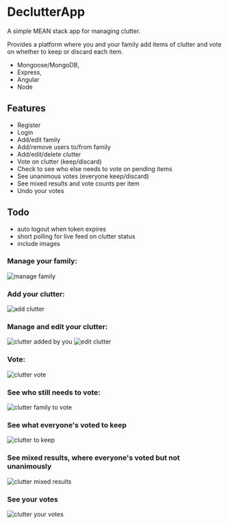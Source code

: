 # DeclutterApp

A simple MEAN stack app for managing clutter.

Provides a platform where you and your family add items of clutter and vote on whether to keep or discard each item.

- Mongoose/MongoDB,
- Express,
- Angular
- Node

## Features

- Register
- Login
- Add/edit family
- Add/remove users to/from family
- Add/edit/delete clutter
- Vote on clutter (keep/discard)
- Check to see who else needs to vote on pending items
- See unanimous votes (everyone keep/discard)
- See mixed results and vote counts per item
- Undo your votes

## Todo

- auto logout when token expires
- short polling for live feed on clutter status
- include images


### Manage your family:

![manage family](./screenshots/manage-family.PNG)

### Add your clutter:

![add clutter](./screenshots/add-clutter.PNG)

### Manage and edit your clutter:

![clutter added by you](./screenshots/clutter-added-by-you.PNG)
![edit clutter](./screenshots/edit-clutter.PNG)

### Vote:

![clutter vote](./screenshots/clutter-vote.PNG)

### See who still needs to vote:

![clutter family to vote](./screenshots/clutter-family-to-vote.PNG)

### See what everyone's voted to keep

![clutter to keep](./screenshots/clutter-to-keep.PNG)

### See mixed results, where everyone's voted but not unanimously

![clutter mixed results](./screenshots/clutter-mixed-results.PNG)

### See your votes

![clutter your votes](./screenshots/clutter-your-votes.PNG)

